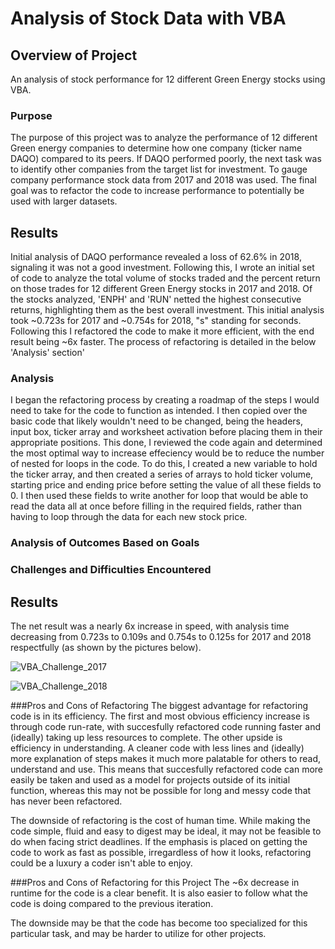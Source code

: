 # Analysis of Stock Data with VBA

## Overview of Project
An analysis of stock performance for 12 different Green Energy stocks using VBA.

### Purpose
The purpose of this project was to analyze the performance of 12 different Green energy companies to determine how one company (ticker name DAQO) compared to its peers. If DAQO performed poorly, the next task was to identify other companies from the target list for investment. To gauge company performance stock data from 2017 and 2018 was used. The final goal was to refactor the code to increase performance to potentially be used with larger datasets.

## Results
Initial analysis of DAQO performance revealed a loss of 62.6% in 2018, signaling it was not a good investment. Following this, I wrote an initial set of code to analyze the total volume of stocks traded and the percent return on those trades for 12 different Green Energy stocks in 2017 and 2018. Of the stocks analyzed, 'ENPH' and 'RUN' netted the highest consecutive returns, highlighting them as the best overall investment. This initial analysis took ~0.723s for 2017 and ~0.754s for 2018, "s" standing for seconds. Following this I refactored the code to make it more efficient, with the end result being ~6x faster. The process of refactoring is detailed in the below 'Analysis' section'

### Analysis
I began the refactoring process by creating a roadmap of the steps I would need to take for the code to function as intended. I then copied over the basic code that likely wouldn't need to be changed, being the headers, input box, ticker array and worksheet activation before placing them in their appropriate positions. This done, I reviewed the code again and determined the most optimal way to increase effeciency would be to reduce the number of nested for loops in the code. To do this, I created a new variable to hold the ticker array, and then created a series of arrays to hold ticker volume, starting price and ending price before setting the value of all these fields to 0. I then used these fields to write another for loop that would be able to read the data all at once before filling in the required fields, rather than having to loop through the data for each new stock price. 

### Analysis of Outcomes Based on Goals

### Challenges and Difficulties Encountered

## Results
The net result was a nearly 6x increase in speed, with analysis time decreasing from 0.723s to 0.109s and 0.754s to 0.125s for 2017 and 2018 respectfully (as shown by the pictures below).

![VBA_Challenge_2017](https://github.com/Tbrecke01/VBA_Challenge/blob/main/VBA_Challenge_2017.png)

![VBA_Challenge_2018](https://github.com/Tbrecke01/VBA_Challenge/blob/main/VBA_Challenge_2018.png)

###Pros and Cons of Refactoring
The biggest advantage for refactoring code is in its efficiency. The first and most obvious efficiency increase is through code run-rate, with succesfully refactored code running faster and (ideally) taking up less resources to complete. The other upside is efficiency in understanding. A cleaner code with less lines and (ideally) more explanation of steps makes it much more palatable for others to read, understand and use. This means that succesfully refactored code can more easily be taken and used as a model for projects outside of its initial function, whereas this may not be possible for long and messy code that has never been refactored.

The downside of refactoring is the cost of human time. While making the code simple, fluid and easy to digest may be ideal, it may not be feasible to do when facing strict deadlines. If the emphasis is placed on getting the code to work as fast as possible, irregardless of how it looks, refactoring could be a luxury a coder isn't able to enjoy. 

###Pros and Cons of Refactoring for this Project
The ~6x decrease in runtime for the code is a clear benefit. It is also easier to follow what the code is doing compared to the previous iteration.

The downside may be that the code has become too specialized for this particular task, and may be harder to utilize for other projects.
